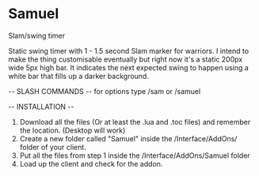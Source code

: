 Samuel
======

Slam/swing timer

Static swing timer with 1 - 1.5 second Slam marker for warriors.
I intend to make the thing customisable eventually but right now it's a static 200px wide 5px high bar.
It indicates the next expected swing to happen using a white bar that fills up a darker background.

-- SLASH COMMANDS --
for options type /sam or /samuel

-- INSTALLATION --

1. Download all the files (Or at least the .lua and .toc files) and remember the location. (Desktop will work)
2. Create a new folder called "Samuel" inside the /Interface/AddOns/ folder of your client.
3. Put all the files from step 1 inside the /Interface/AddOns/Samuel folder
4. Load up the client and check for the addon.
